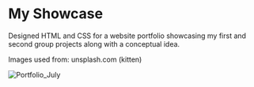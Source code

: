 # My Showcase

Designed HTML and CSS for a website portfolio showcasing my first and second group projects along with a conceptual idea.

Images used from:
unsplash.com (kitten)

![Portfolio_July](https://github.com/james661/my-portfolio/assets/131474339/7d2532f0-e979-4af2-831f-7ec8e33ad4e5)
